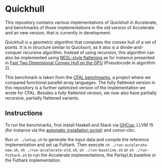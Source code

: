 # Quickhull

This repository contains various implementations of Quickhull in Accelerate, and benchmarks of those implementations in the old version of Accelerate and an new version, that is currently in development.

Quickhull is a geometric algorithm that computes the convex hull of a set of points. It is in structure similar to Quicksort, as it also is a divide-and-conquer recursive algorithm. Instead of using recursion, this algorithm can also be implemented using [NESL-style flattening](https://www.cs.cmu.edu/~guyb/papers/Nesl3.1.pdf) as for instance presented in [Fast Two Dimensional Convex Hull on the GPU](https://faculty.iiit.ac.in/~kkishore/ainaHull.pdf) (Pseudocode in algorithm 2).

This benchmark is taken from the [CFAL benchmarks](https://github.com/diku-dk/CFAL-bench/tree/main/quickhull), a project where we compared functional parallel array languages. The fully flattened version in this repository is a further optimized version of the implementation we wrote for CFAL. Besides a fully flattened version, we now also have partially recursive, partially flattened variants.

## Instructions
To run the benchmarks, first install Haskell and Stack via [GHCup](https://www.haskell.org/ghcup/), LLVM 15 (for instance via the [automatic installation script](https://apt.llvm.org)) and coinor-cbc.

Run `sh ./setup.sh` to generate the input data and compile the reference implementation and set up Futhark. Then execute `sh ./run-accelerate-new.sh`, `sh ./run-accelerate-old.sh`, `sh ./run-baseline.sh` or `sh ./run-futhark.sh` to run the Accelerate implementations, the ParlayLib baseline or the Futhark implementation.
